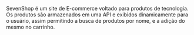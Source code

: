 SevenShop é um site de E-commerce voltado para produtos de tecnologia. Os produtos são armazenados em uma API e exibidos dinamicamente para o usuário, assim permitindo a busca de produtos por nome, e a adição do mesmo no carrinho.
